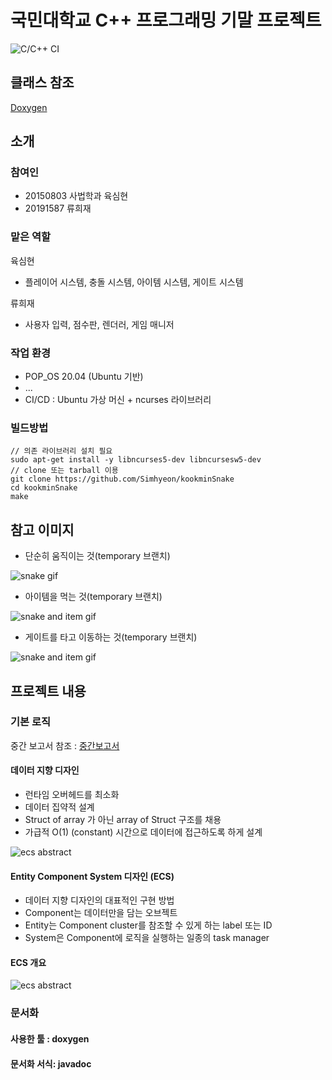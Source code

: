 # 국민대학교 C++ 프로그래밍 기말 프로젝트
![C/C++ CI](https://github.com/Simhyeon/kookminSnake/workflows/C/C++%20CI/badge.svg)

## 클래스 참조  
[Doxygen](https://kookminSnake.duckdns.org/)


## 소개

### 참여인 
- 20150803 사법학과 육심현
- 20191587          류희재

### 맡은 역할

육심현
- 플레이어 시스템, 충돌 시스템, 아이템 시스템, 게이트 시스템 

류희재
- 사용자 입력, 점수판, 렌더러, 게임 매니저

### 작업 환경
- POP\_OS 20.04 (Ubuntu 기반)
- ...
- CI/CD : Ubuntu 가상 머신 + ncurses 라이브러리

### 빌드방법

```
// 의존 라이브러리 설치 필요
sudo apt-get install -y libncurses5-dev libncursesw5-dev
// clone 또는 tarball 이용
git clone https://github.com/Simhyeon/kookminSnake
cd kookminSnake
make
```

## 참고 이미지

- 단순히 움직이는 것(temporary 브랜치)

![snake gif](./design_document/test.gif) 

- 아이템을 먹는 것(temporary 브랜치)

![snake and item gif](./design_document/test_item.gif)

- 게이트를 타고 이동하는 것(temporary 브랜치)

![snake and item gif](./design_document/test_gate.gif)


## 프로젝트 내용

### 기본 로직

중간 보고서 참조 : [중간보고서](https://kookminSnake.duckdns.org/ref/cpp_mid_report.pdf)

#### 데이터 지향 디자인
- 런타임 오버헤드를 최소화
- 데이터 집약적 설계
- Struct of array 가 아닌 array of Struct 구조를 채용
- 가급적 O(1) (constant) 시간으로 데이터에 접근하도록 하게 설계

![ecs abstract](./dod_comparison_colorless.png)

#### Entity Component System 디자인 (ECS)
- 데이터 지향 디자인의 대표적인 구현 방법
- Component는 데이터만을 담는 오브젝트
- Entity는 Component cluster를 참조할 수 있게 하는 label 또는 ID
- System은 Component에 로직을 실행하는 일종의 task manager

#### ECS 개요
![ecs abstract](./ecs_abstract.png)

### 문서화

#### 사용한 툴 : doxygen

#### 문서화 서식: javadoc 
